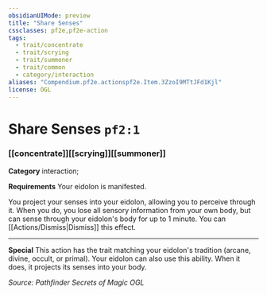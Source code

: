 ```yaml
---
obsidianUIMode: preview
title: "Share Senses"
cssclasses: pf2e,pf2e-action
tags:
  - trait/concentrate
  - trait/scrying
  - trait/summoner
  - trait/common
  - category/interaction
aliases: "Compendium.pf2e.actionspf2e.Item.3ZzoI9MTtJFd1Kjl"
license: OGL
---
```

# Share Senses `pf2:1`

### [[concentrate]][[scrying]][[summoner]]

**Category** interaction; 




**Requirements** Your eidolon is manifested.

You project your senses into your eidolon, allowing you to perceive through it. When you do, you lose all sensory information from your own body, but can sense through your eidolon's body for up to 1 minute. You can [[Actions/Dismiss|Dismiss]] this effect.

* * *

**Special** This action has the trait matching your eidolon's tradition (arcane, divine, occult, or primal). Your eidolon can also use this ability. When it does, it projects its senses into your body.

*Source: Pathfinder Secrets of Magic*
*OGL*
